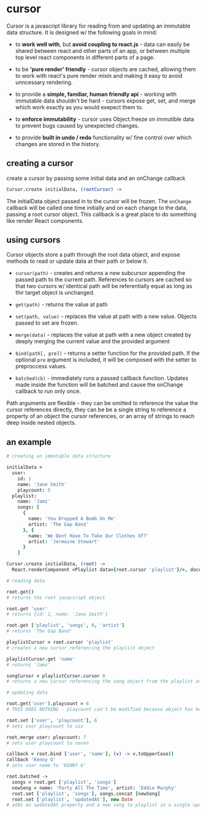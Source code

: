 cursor
======

Cursor is a javascript library for reading from and updating an immutable data
structure.  It is designed w/ the following goals in mind:

- to **work well with**, but **avoid coupling to react.js** - data can easily be
shared between react and other parts of an app, or between multiple top level
react components in different parts of a page.

- to be **'pure render' friendly** - cursor objects are cached, allowing them to
work with react's pure render mixin and making it easy to avoid unncessary
rendering.

- to provide a **simple, familiar, human friendly api** - working with immutable
data shouldn't be hard - cursors expose get, set, and merge which work exactly
as you would exepect them to.

- to **enforce immutability** - cursor uses Object.freeze on immutible data to
prevent bugs caused by unexpected changes.

- to provide **built in undo / redo** functionality w/ fine control over which
changes are stored in the history.



creating a cursor
-----------------

create a cursor by passing some initial data and an onChange callback

```coffeescript
Cursor.create initialData, (rootCursor) ->
```

The initialData object passed in to the cursor will be frozen.  The `onChange`
callback will be called one time initially and on each change to the data,
passing a root cursor object.  This callback is a great place to do something
like render React components.



using cursors
-------------

Cursor objects store a path through the root data object, and expose methods to
read or update data at their path or below it.

- `cursor(path)` - creates and returns a new subcursor appending the passed path
to the current path. References to cursors are cached so that two cursors w/
identical path will be referentially equal as long as thir target object is
unchanged.

- `get(path)` - returns the value at path

- `set(path, value)` - replaces the value at path with a new value.  Objects
passed to set are frozen.

- `merge(data)` - replaces the value at path with a new object created by deeply
merging the current value and the provided argument

- `bind(path[, pre])` - returns a setter function for the provided path.  If the
optional `pre` argument is included, it will be composed with the setter to
preproccess values.

- `batched(cb)` - immediately runs a passed callback function. Updates made
inside the function will be batched and cause the onChange callback to run only
once.

Path arguments are flexible - they can be omitted to reference the value the
cursor references directly, they can be be a single string to reference a
property of an object the cursor references, or an array of strings to reach
deep inside nested objects.



an example
----------

```coffeescript
# creating an immutable data structure

initialData =
  user:
    id: 1
    name: 'Jane Smith'
    playcount: 5
  playlist:
    name: 'Jamz'
    songs: [
      {
        name: 'You Dropped A Bomb On Me'
        artist: 'The Gap Band'
      }, {
        name: 'We Dont Have To Take Our Clothes Off'
        artist: 'Jermaine Stewart'
      }
    ]

Cursor.create initialData, (root) ->
  React.renderComponent <Playlist data={root.cursor 'playlist'}/>, document.body
```


```coffeescript
# reading data

root.get()
# returns the root javacsript object

root.get 'user'
# returns {id: 1, name: 'Jane Smith'}

root.get ['playlist', 'songs', 0, 'artist']
# returns 'The Gap Band'

playlistCursor = root.cursor 'playlist'
# creates a new cursor referencing the playlist object

playlistCursor.get 'name'
# returns 'Jamz'

songCursor = playlistCursor.cursor 0
# returns a new cursor referencing the song object from the playlist at index 0
```


```coffeescript
# updating data

root.get('user').playcount = 6
# THIS DOES NOTHING - playcount can't be modified because object has been frozen

root.set ['user', 'playcount'], 6
# sets user playcount to six

root.merge user: playcount: 7
# sets user playcount to seven

callback = root.bind ['user', 'name'], (v) -> v.toUpperCase()
callback 'Kenny G'
# sets user name to 'KENNY G'

root.batched ->
  songs = root.get ['playlist', 'songs']
  newSong = name: 'Party All The Time', artist: 'Eddie Murphy'
  root.set ['playlist', 'songs'], songs.concat [newSong]
  root.set ['playlist', 'updatedAt'], new Date
# adds an updatedAt property and a new song to playlist in a single update
```
